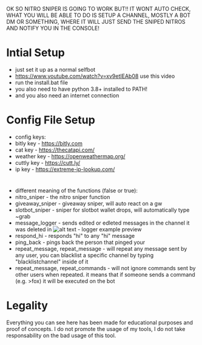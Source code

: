 OK SO NITRO SNIPER IS GOING TO WORK BUT!! IT WONT AUTO CHECK, WHAT YOU WILL BE ABLE TO DO IS SETUP A CHANNEL, MOSTLY A BOT DM OR SOMETHING, WHERE IT WILL JUST SEND THE SNIPED NITROS AND NOTIFY YOU IN THE CONSOLE!

# Intial Setup

 - just set it up as a normal selfbot
 - https://www.youtube.com/watch?v=xv9etIEAb08 use this video
 - run the install.bat file
 - you also need to have python 3.8+ installed to PATH!
 - and you also need an internet connection

# Config File Setup
 - config keys:
  - bitly key - https://bitly.com
  - cat key - https://thecatapi.com/
  - weather key - https://openweathermap.org/
  - cuttly key - https://cutt.ly/
  - ip key - https://extreme-ip-lookup.com/

#

 - different meaning of the functions (false or true):
  - nitro_sniper - the nitro sniper function
  - giveaway_sniper - giveaway sniper, will auto react on a gw
  - slotbot_sniper - sniper for slotbot wallet drops, will automatically type ~grab
  - message_logger - sends edited or edleted messages in the channel it was deleted in
  ![alt text](https://cdn.e-z.host/e-zimagehosting/05c79de6-2b3f-479e-b9a9-044f2d5ac261/g2resfbrboa5vvxcbe.png) - logger example preview
  - respond_hi - responds "hi" to any "hi" message
  - ping_back - pings back the person that pinged your
  - repeat_message, repeat_message - will repeat any message sent by any user, you can blacklist a specific channel by typing "blacklistchannel" inside of it
  - repeat_message, repeat_commands - will not ignore commands sent by other users when repeated. it means that if someone sends a command (e.g. >fox) it will be executed on the bot

# Legality

Everything you can see here has been made for educational purposes and proof of concepts. I do not promote the usage of my tools, I do not take responsability on the bad usage of this tool.
